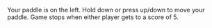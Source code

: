 Your paddle is on the left.
Hold down or press up/down to move your paddle.
Game stops when either player gets to a score of 5.
